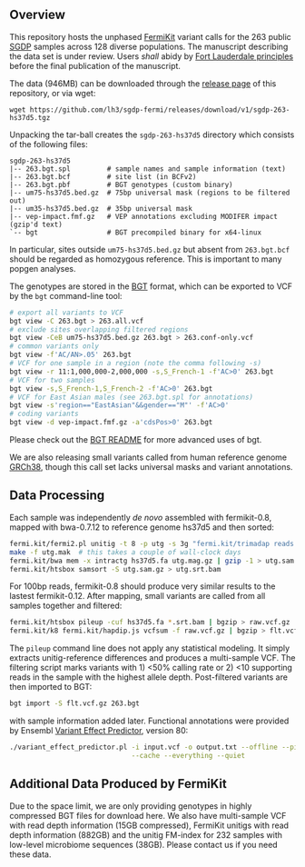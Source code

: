## Overview

This repository hosts the unphased [FermiKit][fermikit] variant calls for the
263 public [SGDP][sgdp] samples across 128 diverse populations. The manuscript
describing the data set is under review. Users *shall* abidy by [Fort
Lauderdale principles][policy] before the final publication of the manuscript.

The data (946MB) can be downloaded through the [release page][release] of this
repository, or via wget:
```
wget https://github.com/lh3/sgdp-fermi/releases/download/v1/sgdp-263-hs37d5.tgz
```
Unpacking the tar-ball creates the `sgdp-263-hs37d5` directory which consists
of the following files:
```
sgdp-263-hs37d5
|-- 263.bgt.spl         # sample names and sample information (text)
|-- 263.bgt.bcf         # site list (in BCFv2)
|-- 263.bgt.pbf         # BGT genotypes (custom binary)
|-- um75-hs37d5.bed.gz  # 75bp universal mask (regions to be filtered out)
|-- um35-hs37d5.bed.gz  # 35bp universal mask
|-- vep-impact.fmf.gz   # VEP annotations excluding MODIFER impact (gzip'd text)
`-- bgt                 # BGT precompiled binary for x64-linux
```
In particular, sites outside `um75-hs37d5.bed.gz` but absent from `263.bgt.bcf`
should be regarded as homozygous reference. This is important to many popgen
analyses.

The genotypes are stored in the [BGT][bgt] format, which can be exported to VCF
by the `bgt` command-line tool:
```sh
# export all variants to VCF
bgt view -C 263.bgt > 263.all.vcf
# exclude sites overlapping filtered regions
bgt view -CeB um75-hs37d5.bed.gz 263.bgt > 263.conf-only.vcf
# common variants only
bgt view -f'AC/AN>.05' 263.bgt
# VCF for one sample in a region (note the comma following -s)
bgt view -r 11:1,000,000-2,000,000 -s,S_French-1 -f'AC>0' 263.bgt
# VCF for two samples
bgt view -s,S_French-1,S_French-2 -f'AC>0' 263.bgt
# VCF for East Asian males (see 263.bgt.spl for annotations)
bgt view -s'region=="EastAsian"&&gender=="M"' -f'AC>0'
# coding variants
bgt view -d vep-impact.fmf.gz -a'cdsPos>0' 263.bgt
```
Please check out the [BGT README][bgt] for more advanced uses of bgt.

We are also releasing small variants called from human reference genome
[GRCh38][grc], though this call set lacks universal masks and variant
annotations.

## Data Processing

Each sample was independently *de novo* assembled with fermikit-0.8,
mapped with bwa-0.7.12 to reference genome hs37d5 and then sorted:
```sh
fermi.kit/fermi2.pl unitig -t 8 -p utg -s 3g "fermi.kit/trimadap reads.fq.fz" > utg.mak
make -f utg.mak  # this takes a couple of wall-clock days
fermi.kit/bwa mem -x intractg hs37d5.fa utg.mag.gz | gzip -1 > utg.sam.gz
fermi.kit/htsbox samsort -S utg.sam.gz > utg.srt.bam
```
For 100bp reads, fermikit-0.8 should produce very similar results to the
lastest fermikit-0.12.  After mapping, small variants are called from all
samples together and filtered:
```sh
fermi.kit/htsbox pileup -cuf hs37d5.fa *.srt.bam | bgzip > raw.vcf.gz
fermi.kit/k8 fermi.kit/hapdip.js vcfsum -f raw.vcf.gz | bgzip > flt.vcf.gz
```
The `pileup` command line does not apply any statistical modeling. It simply
extracts unitig-reference differences and produces a multi-sample VCF.  The
filtering script marks variants with 1) <50% calling rate or 2) <10 supporting
reads in the sample with the highest allele depth. Post-filtered variants are
then imported to BGT:
```sh
bgt import -S flt.vcf.gz 263.bgt
```
with sample information added later. Functional annotations were provided
by Ensembl [Variant Effect Predictor][vep], version 80:
```sh
./variant_effect_predictor.pl -i input.vcf -o output.txt --offline --pick \
                              --cache --everything --quiet
```

## Additional Data Produced by FermiKit

Due to the space limit, we are only providing genotypes in highly compressed
BGT files for download here. We also have multi-sample VCF with read depth
information (15GB compressed), FermiKit unitigs with read depth information
(882GB) and the unitig FM-index for 232 samples with low-level microbiome
sequences (38GB). Please contact us if you need these data.

[release]: https://github.com/lh3/sgdp-fermi/releases
[fermikit]: https://github.com/lh3/fermikit
[bgt]: https://github.com/lh3/bgt
[sgdp]: https://www.simonsfoundation.org/life-sciences/simons-genome-diversity-project-dataset/
[policy]: http://www.genome.gov/Pages/Research/WellcomeReport0303.pdf
[grc]: http://www.ncbi.nlm.nih.gov/projects/genome/assembly/grc/human/
[vep]: http://www.ensembl.org/info/docs/tools/vep/index.html
